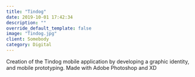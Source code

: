 ```yaml
---
title: "Tindog"
date: 2019-10-01 17:42:34
description: ""
override_default_template: false
image: "Tindog.jpg"
client: Somebody
category: Digital
---
```


Creation of the Tindog mobile application by developing a graphic identity, and mobile prototyping. Made with Adobe Photoshop and XD
